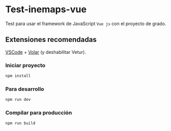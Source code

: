 # Test-inemaps-vue
Test para usar el framework de JavaScript `Vue js` con el proyecto de grado.

## Extensiones recomendadas

[VSCode](https://code.visualstudio.com/) + [Volar](https://marketplace.visualstudio.com/items?itemName=Vue.volar) (y deshabilitar Vetur).

### Iniciar proyecto

```sh
npm install
```

### Para desarrollo

```sh
npm run dev
```

### Compilar para producción

```sh
npm run build
```

